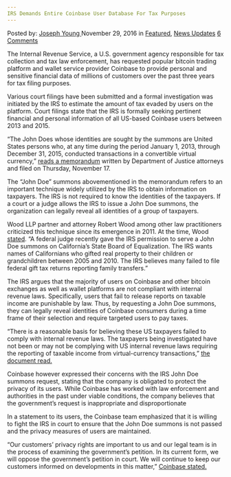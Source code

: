 ```yaml
---
IRS Demands Entire Coinbase User Database For Tax Purposes
---
```

<article class="post-listing post-16652 post type-post status-publish format-standard has-post-thumbnail hentry category-deepdot-news category-news-updates tag-coinbase tag-database tag-demands tag-entire tag-irs tag-purposes tag-tax tag-user">
    <div class="post-inner">
        <span>Posted by: <a href="https://www.deepdotweb.com/author/josephyoung/" title="">Joseph Young </a></span>
    <span>November 29, 2016</span>
    <span>in <a href="https://www.deepdotweb.com/category/deepdot-news/" rel="category tag">Featured</a>, <a href="https://www.deepdotweb.com/category/news-updates/" rel="category tag">News Updates</a></span>
    <span><a href="https://www.deepdotweb.com/2016/11/29/irs-demands-entire-coinbase-user-database-tax-purposes/#comments">6 Comments</a></span>
    </p>
    <div class="clear"></div>
    <div class="entry">
    <p>The Internal Revenue Service, a U.S. government agency responsible for tax collection and tax law enforcement, has requested popular bitcoin trading platform and wallet service provider Coinbase to provide personal and sensitive financial data of millions of customers over the past three years for tax filing purposes.</p>
    <p>Various court filings have been submitted and a formal investigation was initiated by the IRS to estimate the amount of tax evaded by users on the platform. Court filings state that the IRS is formally seeking pertinent financial and personal information of all US-based Coinbase users between 2013 and 2015.</p>
    <p>“The John Does whose identities are sought by the summons are United States persons who, at any time during the period January 1, 2013, through December 31, 2015, conducted transactions in a convertible virtual currency,” <a href="https://www.documentcloud.org/documents/3222199-Memorandum-in-Support-of-Petition-for-Coinbase.html">reads a memorandum</a> written by Department of Justice attorneys and filed on Thursday, November 17.</p>
    <p>The &#8220;John Doe&#8221; summons abovementioned in the memorandum refers to an important technique widely utilized by the IRS to obtain information on taxpayers. The IRS is not required to know the identities of the taxpayers. If a court or a judge allows the IRS to issue a John Doe summons, the organization can legally reveal all identities of a group of taxpayers.</p>
    <p>Wood LLP partner and attorney Robert Wood among other law practitioners criticized this technique since its emergence in 2011. At the time, Wood <a href="http://www.forbes.com/sites/robertwood/2011/12/30/irs-summons-meet-john-doe/#1179fc2d37b4">stated</a>. “A federal judge recently gave the IRS permission to serve a John Doe summons on California’s State Board of Equalization. The IRS wants names of Californians who gifted real property to their children or grandchildren between 2005 and 2010. The IRS believes many failed to file federal gift tax returns reporting family transfers.”</p>
    <p>The IRS argues that the majority of users on Coinbase and other bitcoin exchanges as well as wallet platforms are not compliant with internal revenue laws. Specifically, users that fail to release reports on taxable income are punishable by law. Thus, by requesting a John Doe summons, they can legally reveal identities of Coinbase consumers during a time frame of their selection and require targeted users to pay taxes.</p>
    <p>“There is a reasonable basis for believing these US taxpayers failed to comply with internal revenue laws. The taxpayers being investigated have not been or may not be complying with US internal revenue laws requiring the reporting of taxable income from virtual-currency transactions,” <a href="https://www.documentcloud.org/documents/3222198-Petition-for-Coinbase-Trader-Identities.html">the document read.</a></p>
    <p>Coinbase however expressed their concerns with the IRS John Doe summons request, stating that the company is obligated to protect the privacy of its users. While Coinbase has worked with law enforcement and authorities in the past under viable conditions, the company believes that the government’s request is inappropriate and disproportionate</p>
    <p>In a statement to its users, the Coinbase team emphasized that it is willing to fight the IRS in court to ensure that the John Doe summons is not passed and the privacy measures of users are maintained.</p>
    <p>“Our customers’ privacy rights are important to us and our legal team is in the process of examining the government&#8217;s petition. In its current form, we will oppose the government’s petition in court. We will continue to keep our customers informed on developments in this matter,” <a href="https://blog.coinbase.com/2016/11/18/protecting-customer-privacy/">Coinbase stated.</a></p>
    </div>
    <span style="display:none"><a href="https://www.deepdotweb.com/tag/coinbase/" rel="tag">coinbase</a> <a href="https://www.deepdotweb.com/tag/database/" rel="tag">database</a> <a href="https://www.deepdotweb.com/tag/demands/" rel="tag">demands</a> <a href="https://www.deepdotweb.com/tag/entire/" rel="tag">entire</a> <a href="https://www.deepdotweb.com/tag/irs/" rel="tag">irs</a> <a href="https://www.deepdotweb.com/tag/purposes/" rel="tag">purposes</a> <a href="https://www.deepdotweb.com/tag/tax/" rel="tag">tax</a> <a href="https://www.deepdotweb.com/tag/user/" rel="tag">user</a></span> <span style="display:none" class="updated">2016-11-29</span>
    <div style="display:none" class="vcard author" itemprop="author" itemscope itemtype="http://schema.org/Person"><strong class="fn" itemprop="name"><a href="https://www.deepdotweb.com/author/josephyoung/" title="Posts by Joseph Young" rel="author">Joseph Young</a></strong></div>
    </div>
</article>

